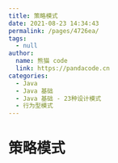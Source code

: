 ```yaml
---
title: 策略模式
date: 2021-08-23 14:34:43
permalink: /pages/4726ea/
tags: 
  - null
author: 
  name: 熊猫 code
  link: https://pandacode.cn
categories: 
  - Java
  - Java 基础
  - Java 基础 - 23种设计模式
  - 行为型模式
---
```


# 策略模式